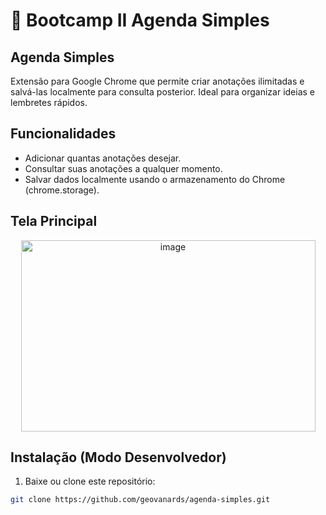 # 💜 Bootcamp II Agenda Simples
## Agenda Simples

Extensão para Google Chrome que permite criar anotações ilimitadas e salvá-las localmente para consulta posterior. Ideal para organizar ideias e lembretes rápidos.

## Funcionalidades

- Adicionar quantas anotações desejar.
- Consultar suas anotações a qualquer momento.
- Salvar dados localmente usando o armazenamento do Chrome (chrome.storage).

## Tela Principal
<div align="center">
<img width="471" height="306" alt="image" src="https://github.com/user-attachments/assets/a4aabac6-14d2-44d6-ace0-51a8af2359f5" />
</div>


## Instalação (Modo Desenvolvedor)

1. Baixe ou clone este repositório:

```bash
git clone https://github.com/geovanards/agenda-simples.git
